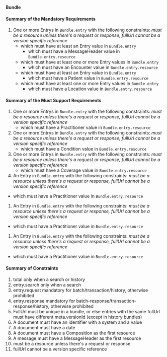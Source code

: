 **Bundle**

#### Summary of the Mandatory Requirements
1. One or more  Entrys  in `Bundle.entry`
 with the following constraints: *must be a resource unless there&#39;s a request or response, fullUrl cannot be a version specific reference*
   - which must have at least  an  Entry value  in `Bundle.entry`
      - which must have a  MessageHeader value  in `Bundle.entry.resource`
   - which must have at least  one or more  Entry values  in `Bundle.entry`
      - which must have an  Encounter value  in `Bundle.entry.resource`
   - which must have at least  an  Entry value  in `Bundle.entry`
      - which must have a  Patient value  in `Bundle.entry.resource`
   - which must have at least  one or more  Entry values  in `Bundle.entry`
      - which must have a  Location value  in `Bundle.entry.resource`

#### Summary of the Must Support Requirements
1. One or more  Entrys  in `Bundle.entry`
 with the following constraints: *must be a resource unless there&#39;s a request or response, fullUrl cannot be a version specific reference*
   - which must have a  Practitioner value  in `Bundle.entry.resource`
1. One or more  Entrys  in `Bundle.entry`
 with the following constraints: *must be a resource unless there&#39;s a request or response, fullUrl cannot be a version specific reference*
   - which must have a  Condition value  in `Bundle.entry.resource`
1. One or more  Entrys  in `Bundle.entry`
 with the following constraints: *must be a resource unless there&#39;s a request or response, fullUrl cannot be a version specific reference*
   - which must have a  Coverage value  in `Bundle.entry.resource`
1.  An  Entry  in `Bundle.entry`
 with the following constraints: *must be a resource unless there&#39;s a request or response, fullUrl cannot be a version specific reference*
   - which must have a  Practitioner value  in `Bundle.entry.resource`
1.  An  Entry  in `Bundle.entry`
 with the following constraints: *must be a resource unless there&#39;s a request or response, fullUrl cannot be a version specific reference*
   - which must have a  Practitioner value  in `Bundle.entry.resource`
1.  An  Entry  in `Bundle.entry`
 with the following constraints: *must be a resource unless there&#39;s a request or response, fullUrl cannot be a version specific reference*
   - which must have a  Practitioner value  in `Bundle.entry.resource`

#### Summary of Constraints
1. total only when a search or history
1. entry.search only when a search
1. entry.request mandatory for batch/transaction/history, otherwise prohibited
1. entry.response mandatory for batch-response/transaction-response/history, otherwise prohibited
1. FullUrl must be unique in a bundle, or else entries with the same fullUrl must have different meta.versionId (except in history bundles)
1. A document must have an identifier with a system and a value
1. A document must have a date
1. A document must have a Composition as the first resource
1. A message must have a MessageHeader as the first resource
1. must be a resource unless there&#39;s a request or response
1. fullUrl cannot be a version specific reference
